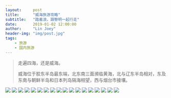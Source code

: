 ```yaml
---
layout:     post
title:      "威海旅游攻略"
subtitle:   "踏着浪，跟黎明一起行走"
date:       2019-01-02 12:00:00
author:     "Lin Joey"
header-img: "img/post.jpg"
tags:
    - 旅游
    - 国内旅游
---
```


>走遍四海，还是威海。
>
>威海位于胶东半岛最东端，北东南三面濒临黄海，北与辽东半岛相对，东及东南与朝鲜半岛和日本列岛隔海相望，西与烟台市接壤。

![](https://linjoey-image.oss-cn-beijing.aliyuncs.com/我是驴友-威海旅游攻略_页面_01.jpg)
![](https://linjoey-image.oss-cn-beijing.aliyuncs.com/我是驴友-威海旅游攻略_页面_02.jpg)
![](https://linjoey-image.oss-cn-beijing.aliyuncs.com/我是驴友-威海旅游攻略_页面_03.jpg)
![](https://linjoey-image.oss-cn-beijing.aliyuncs.com/我是驴友-威海旅游攻略_页面_04.jpg)
![](https://linjoey-image.oss-cn-beijing.aliyuncs.com/我是驴友-威海旅游攻略_页面_05.jpg)
![](https://linjoey-image.oss-cn-beijing.aliyuncs.com/我是驴友-威海旅游攻略_页面_06.jpg)
![](https://linjoey-image.oss-cn-beijing.aliyuncs.com/我是驴友-威海旅游攻略_页面_07.jpg)
![](https://linjoey-image.oss-cn-beijing.aliyuncs.com/我是驴友-威海旅游攻略_页面_08.jpg)
![](https://linjoey-image.oss-cn-beijing.aliyuncs.com/我是驴友-威海旅游攻略_页面_09.jpg)
![](https://linjoey-image.oss-cn-beijing.aliyuncs.com/我是驴友-威海旅游攻略_页面_10.jpg)
![](https://linjoey-image.oss-cn-beijing.aliyuncs.com/我是驴友-威海旅游攻略_页面_11.jpg)
![](https://linjoey-image.oss-cn-beijing.aliyuncs.com/我是驴友-威海旅游攻略_页面_12.jpg)
![](https://linjoey-image.oss-cn-beijing.aliyuncs.com/我是驴友-威海旅游攻略_页面_13.jpg)
![](https://linjoey-image.oss-cn-beijing.aliyuncs.com/我是驴友-威海旅游攻略_页面_14.jpg)
![](https://linjoey-image.oss-cn-beijing.aliyuncs.com/我是驴友-威海旅游攻略_页面_15.jpg)
![](https://linjoey-image.oss-cn-beijing.aliyuncs.com/我是驴友-威海旅游攻略_页面_16.jpg)
![](https://linjoey-image.oss-cn-beijing.aliyuncs.com/我是驴友-威海旅游攻略_页面_17.jpg)
![](https://linjoey-image.oss-cn-beijing.aliyuncs.com/我是驴友-威海旅游攻略_页面_18.jpg)
